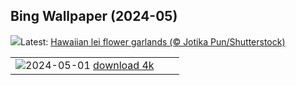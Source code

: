 ## Bing Wallpaper (2024-05)
![](https://www.bing.com/th?id=OHR.HawaiianLei_EN-CA1761631119_UHD.jpg&w=1000)Latest: [Hawaiian lei flower garlands (© Jotika Pun/Shutterstock)](https://www.bing.com/th?id=OHR.HawaiianLei_EN-CA1761631119_UHD.jpg)

|      |      |      |
| :----: | :----: | :----: |
|![](https://www.bing.com/th?id=OHR.CheetahRain_EN-CA1487637998_UHD.jpg&pid=hp&w=384&h=216&rs=1&c=4)2024-05-01 [download 4k](https://www.bing.com/th?id=OHR.CheetahRain_EN-CA1487637998_UHD.jpg)|